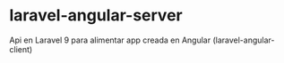 # laravel-angular-server
Api en Laravel 9 para alimentar app creada en Angular (laravel-angular-client) 
